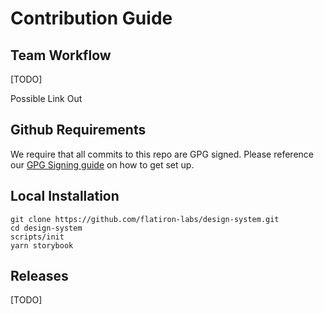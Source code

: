 # Contribution Guide

## Team Workflow

[TODO]

Possible Link Out

## Github Requirements

We require that all commits to this repo are GPG signed. Please reference our [GPG Signing guide](gpg-signing.md) on how to get set up.

## Local Installation

```shell
git clone https://github.com/flatiron-labs/design-system.git
cd design-system
scripts/init
yarn storybook
```

## Releases

[TODO]

